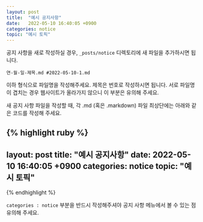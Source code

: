 ```yaml
---
layout: post
title:  "예시 공지사항"
date:   2022-05-10 16:40:05 +0900
categories: notice
topic: "예시 토픽"
---
```


공지 사항을 새로 작성하실 경우, `_posts/notice` 디렉토리에 새 파일을 추가하시면 됩니다. 

`연-월-일-제목.md #2022-05-10-1.md`

이하 형식으로 파일명을 작성해주세요. 제목은 번호로 작성하시면 됩니다. 서로 파일명이 겹치는 경우 웹사이트가 올라가지 않으니 이 부분은 유의해 주세요.

새 공지 사항 파일을 작성할 때, 각 .md (혹은 .markdown) 파일 최상단에는 아래와 같은 코드를 작성해 주세요.


{% highlight ruby %}
---
layout: post
title:  "예시 공지사항"
date:   2022-05-10 16:40:05 +0900
categories: notice
topic: "예시 토픽"
---
{% endhighlight %}


`categories : notice` 부분을 반드시 작성해주셔야 공지 사항 메뉴에서 볼 수 있는 점 유의해 주세요.